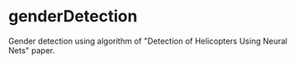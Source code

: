 # genderDetection
Gender detection using algorithm of "Detection of Helicopters Using Neural Nets" paper. 
